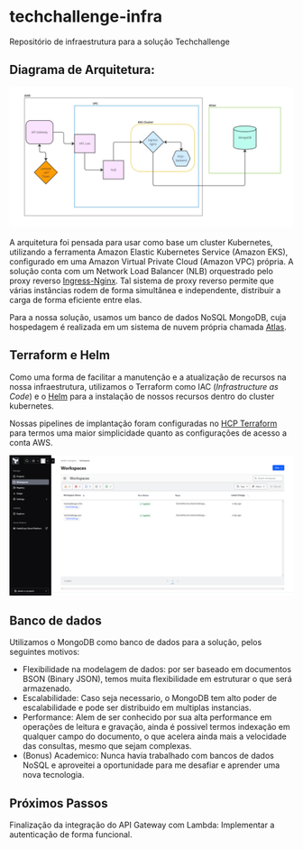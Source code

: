 # techchallenge-infra
Repositório de infraestrutura para a solução Techchallenge

## Diagrama de Arquitetura:
![diagrama de arquitetura](doc/arquitetura.jpg)

A arquitetura foi pensada para usar como base um cluster Kubernetes, utilizando a ferramenta Amazon Elastic Kubernetes Service (Amazon EKS), configurado em uma Amazon Virtual Private Cloud (Amazon VPC) própria. A solução conta com um Network Load Balancer (NLB) orquestrado pelo proxy reverso [Ingress-Nginx](https://github.com/kubernetes/ingress-nginx).
Tal sistema de proxy reverso permite que várias instâncias rodem de forma simultânea e independente, distribuir a carga de forma eficiente entre elas.

Para a nossa solução, usamos um banco de dados NoSQL MongoDB, cuja hospedagem é realizada em um sistema de nuvem própria chamada [Atlas](https://www.mongodb.com/products/platform/cloud).

## Terraform e Helm
Como uma forma de facilitar a manutenção e a atualização de recursos na nossa infraestrutura, utilizamos o Terraform como IAC (_Infrastructure as Code_) e o [Helm](https://helm.sh/) para a instalação de nossos recursos dentro do cluster kubernetes.

Nossas pipelines de implantação foram configuradas no [HCP Terraform](https://app.terraform.io/session) para termos uma maior simplicidade quanto as configurações de acesso a conta AWS.

![pipelines hcp](doc/pipe_hcp.png)

## Banco de dados
Utilizamos o MongoDB como banco de dados para a solução, pelos seguintes motivos:
- Flexibilidade na modelagem de dados: por ser baseado em documentos BSON (Binary JSON), temos muita flexibilidade em estruturar o que será armazenado.
- Escalabilidade: Caso seja necessario, o MongoDB tem alto poder de escalabilidade e pode ser distribuido em multiplas instancias.
- Performance: Alem de ser conhecido por sua alta performance em operações de leitura e gravação, ainda é possivel termos indexação em qualquer campo do documento, o que acelera ainda mais a velocidade das consultas, mesmo que sejam complexas.
- (Bonus) Academico: Nunca havia trabalhado com bancos de dados NoSQL e aproveitei a oportunidade para me desafiar e aprender uma nova tecnologia.

## Próximos Passos
Finalização da integração do API Gateway com Lambda: Implementar a autenticação de forma funcional.
